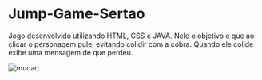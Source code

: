 # Jump-Game-Sertao
Jogo desenvolvido utilizando HTML, CSS e JAVA. Nele o objetivo é que ao clicar o personagem pule, evitando colidir com a cobra. Quando ele colide exibe uma mensagem de que perdeu.

![mucao](https://user-images.githubusercontent.com/64289625/197448597-7ce8876b-342d-4933-bae8-579760ecbcb9.png)
